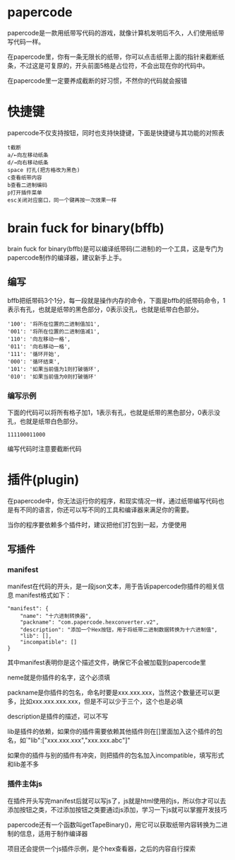 # papercode
papercode是一款用纸带写代码的游戏，就像计算机发明后不久，人们使用纸带写代码一样。

在papercode里，你有一条无限长的纸带，你可以点击纸带上面的指针来截断纸条，不过这是可复原的，开头前面5格是占位符，不会出现在你的代码中。

在papercode里一定要养成截断的好习惯，不然你的代码就会报错
# 快捷键
papercode不仅支持按钮，同时也支持快捷键，下面是快捷键与其功能的对照表
```
t截断
a/←向左移动纸条
d/→向右移动纸条
space 打孔(把方格改为黑色)
c查看纸带内容
b查看二进制编码
p打开插件菜单
esc关闭对应窗口，同一个键再按一次效果一样
```
# brain fuck for binary(bffb)
brain fuck for binary(bffb)是可以编译纸带码(二进制)的一个工具，这是专门为papercode制作的编译器，建议新手上手。
## 编写
bffb把纸带码3个1分，每一段就是操作内存的命令，下面是bffb的纸带码命令，1表示有孔，也就是纸带的黑色部分，0表示没孔，也就是纸带白色部分。
```
'100': '将所在位置的二进制值加1',
'001': '将所在位置的二进制值减1',
'110': '向左移动一格',
'011': '向右移动一格',
'111': '循环开始',
'000': '循环结束',
'101': '如果当前值为1则打破循环',
'010': '如果当前值为0则打破循环'
```
### 编写示例
下面的代码可以将所有格子加1，1表示有孔，也就是纸带的黑色部分，0表示没孔，也就是纸带白色部分。
```
111100011000
```
编写代码时注意要截断代码
# 插件(plugin)
在papercode中，你无法运行你的程序，和现实情况一样，通过纸带编写代码也是有不同的语言，你还可以写不同的工具和编译器来满足你的需要。

当你的程序要依赖多个插件时，建议把他们打包到一起，方便使用
## 写插件
### manifest
manifest在代码的开头，是一段json文本，用于告诉papercode你插件的相关信息
manifest格式如下：
```
"manifest": {
    "name": "十六进制转换器",
    "packname": "com.papercode.hexconverter.v2",
    "description": "添加一个Hex按钮，用于将纸带二进制数据转换为十六进制值",
    "lib": [],
    "incompatible": []
}
```
其中manifest表明你是这个描述文件，确保它不会被加载到papercode里

neme就是你插件的名字，这个必须填

packname是你插件的包名，命名时要是xxx.xxx.xxx，当然这个数量还可以更多，比如xxx.xxx.xxx.xxx，但是不可以少于三个，这个也是必填

description是插件的描述，可以不写

lib是插件的依赖，如果你的插件需要依赖其他插件则在[]里面加入这个插件的包名，如`"lib":["xxx.xxx.xxx","xxx.xxx.abc"]"

如果你的插件与别的插件有冲突，则把插件的包名加入incompatible，填写形式和lib差不多
### 插件主体js
在插件开头写完manifest后就可以写js了，js就是html使用的js，所以你才可以去添加按钮之类，不过添加按钮之类要通过js添加，学习一下js就可以掌握开发技巧

papercode还有一个函数叫getTapeBinary()，用它可以获取纸带内容转换为二进制的信息，适用于制作编译器

项目还会提供一个js插件示例，是个hex查看器，之后的内容自行探索

